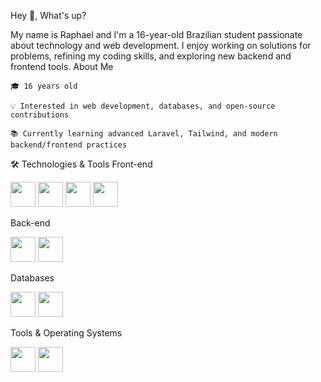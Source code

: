 Hey 👋, What's up?

My name is Raphael and I'm a 16-year-old Brazilian student passionate about technology and web development. I enjoy working on solutions for problems, refining my coding skills, and exploring new backend and frontend tools.
About Me

    🎓 16 years old

    💡 Interested in web development, databases, and open-source contributions

    📚 Currently learning advanced Laravel, Tailwind, and modern backend/frontend practices

🛠️ Technologies & Tools
Front-end
<p> <img src="https://cdn.jsdelivr.net/gh/devicons/devicon/icons/html5/html5-original.svg" width="40" height="40"/> <img src="https://cdn.jsdelivr.net/gh/devicons/devicon/icons/css3/css3-original.svg" width="40" height="40"/> <img src="https://cdn.jsdelivr.net/gh/devicons/devicon/icons/javascript/javascript-original.svg" width="40" height="40"/> <img src="https://cdn.jsdelivr.net/gh/devicons/devicon/icons/tailwindcss/tailwindcss-plain.svg" width="40" height="40"/> </p>
Back-end
<p> <img src="https://cdn.jsdelivr.net/gh/devicons/devicon/icons/php/php-original.svg" width="40" height="40"/> <img src="https://cdn.jsdelivr.net/gh/devicons/devicon/icons/laravel/laravel-plain.svg" width="40" height="40"/> </p>
Databases
<p> <img src="https://cdn.jsdelivr.net/gh/devicons/devicon/icons/mysql/mysql-original.svg" width="40" height="40"/> <img src="https://cdn.jsdelivr.net/gh/devicons/devicon/icons/mariadb/mariadb-original.svg" width="40" height="40"/> </p>
Tools & Operating Systems
<p> <img src="https://cdn.jsdelivr.net/gh/devicons/devicon/icons/git/git-original.svg" width="40" height="40"/> <img src="https://cdn.jsdelivr.net/gh/devicons/devicon/icons/linux/linux-original.svg" width="40" height="40"/> </p> 
